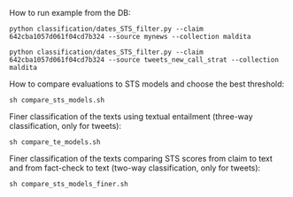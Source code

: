 
How to run example from the DB:

```
python classification/dates_STS_filter.py --claim 642cba1057d061f04cd7b324 --source mynews --collection maldita

python classification/dates_STS_filter.py --claim 642cba1057d061f04cd7b324 --source tweets_new_call_strat --collection maldita
```

How to compare evaluations to STS models and choose the best threshold:

```
sh compare_sts_models.sh
```

Finer classification of the texts using textual entailment (three-way classification, only for tweets):

```
sh compare_te_models.sh
```

Finer classification of the texts comparing STS scores from claim to text and from fact-check to text (two-way classification, only for tweets):

```
sh compare_sts_models_finer.sh
```
